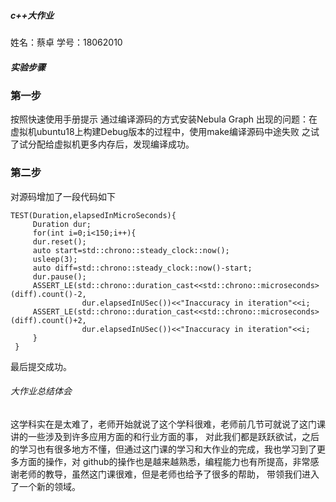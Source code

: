 ##### c++大作业
姓名：蔡卓 学号：18062010


##### 实验步骤

### 第一步
按照快速使用手册提示
通过编译源码的方式安装Nebula Graph
出现的问题：在虚拟机ubuntu18上构建Debug版本的过程中，使用make编译源码中途失败
之试了试分配给虚拟机更多内存后，发现编译成功。

### 第二步
对源码增加了一段代码如下
```
TEST(Duration,elapsedInMicroSeconds){
     Duration dur;
     for(int i=0;i<150;i++){
     dur.reset();
     auto start=std::chrono::steady_clock::now();
     usleep(3);
     auto diff=std::chrono::steady_clock::now()-start;
     dur.pause();
     ASSERT_LE(std::chrono::duration_cast<<std::chrono::microseconds>(diff).count()-2,
                dur.elapsedInUSec())<<"Inaccuracy in iteration"<<i;
     ASSERT_LE(std::chrono::duration_cast<<std::chrono::microseconds>(diff).count()+2,
                dur.elapsedInUSec())<<"Inaccuracy in iteration"<<i;
     }
 }
 ```
 最后提交成功。
 
 
 ###### 大作业总结体会
 这学科实在是太难了，老师开始就说了这个学科很难，老师前几节可就说了这门课讲的一些涉及到许多应用方面的和行业方面的事，
 对此我们都是跃跃欲试，之后的学习也有很多地方不懂，但通过这门课的学习和大作业的完成，我也学习到了更多方面的操作，对
 github的操作也是越来越熟悉，编程能力也有所提高，非常感谢老师的教导，虽然这门课很难，但是老师也给予了很多的帮助，
 带领我们进入了一个新的领域。
